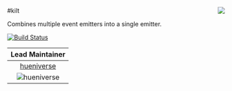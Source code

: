 <a href="https://github.com/spumko"><img src="https://raw.github.com/spumko/spumko/master/images/from.png" align="right" /></a>
#kilt

Combines multiple event emitters into a single emitter.

[![Build Status](https://secure.travis-ci.org/spumko/kilt.png)](http://travis-ci.org/spumko/kilt)

| Lead Maintainer  |
|:-:|
|[hueniverse](https://github.com/hueniverse)|
|![hueniverse](https://secure.gravatar.com/avatar/28d0cb94cd9afcc9763dd64fea80a187?s=128)|
